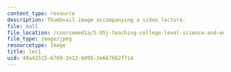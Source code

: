```yaml
---
content_type: resource
description: Thumbnail image accompanying a video lecture.
file: null
file_location: /coursemedia/5-95j-teaching-college-level-science-and-engineering-spring-2009/40a4251567692e1260952e667662f714_lec1.jpg
file_type: image/jpeg
resourcetype: Image
title: lec1
uid: 40a42515-6769-2e12-6095-2e667662f714
---
```

